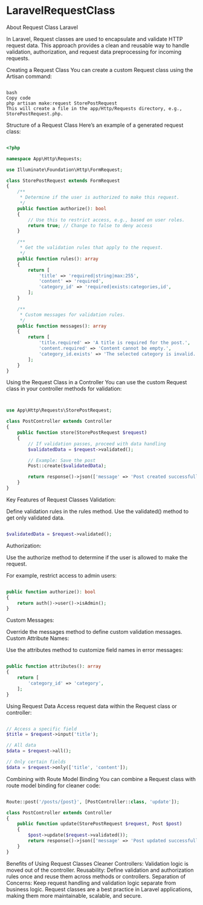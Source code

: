 # LaravelRequestClass
About Request Class Laravel


In Laravel, Request classes are used to encapsulate and validate HTTP request data. This approach provides a clean and reusable way to handle validation, authorization, and request data preprocessing for incoming requests.

Creating a Request Class
You can create a custom Request class using the Artisan command:

```

bash
Copy code
php artisan make:request StorePostRequest
This will create a file in the app/Http/Requests directory, e.g., StorePostRequest.php.

```

Structure of a Request Class
Here’s an example of a generated request class:

```php

<?php

namespace App\Http\Requests;

use Illuminate\Foundation\Http\FormRequest;

class StorePostRequest extends FormRequest
{
    /**
     * Determine if the user is authorized to make this request.
     */
    public function authorize(): bool
    {
        // Use this to restrict access, e.g., based on user roles.
        return true; // Change to false to deny access
    }

    /**
     * Get the validation rules that apply to the request.
     */
    public function rules(): array
    {
        return [
            'title' => 'required|string|max:255',
            'content' => 'required',
            'category_id' => 'required|exists:categories,id',
        ];
    }

    /**
     * Custom messages for validation rules.
     */
    public function messages(): array
    {
        return [
            'title.required' => 'A title is required for the post.',
            'content.required' => 'Content cannot be empty.',
            'category_id.exists' => 'The selected category is invalid.',
        ];
    }
}

```

Using the Request Class in a Controller
You can use the custom Request class in your controller methods for validation:

```php


use App\Http\Requests\StorePostRequest;

class PostController extends Controller
{
    public function store(StorePostRequest $request)
    {
        // If validation passes, proceed with data handling
        $validatedData = $request->validated();

        // Example: Save the post
        Post::create($validatedData);

        return response()->json(['message' => 'Post created successfully!']);
    }
}

```

Key Features of Request Classes
Validation:

Define validation rules in the rules method.
Use the validated() method to get only validated data.

```php

$validatedData = $request->validated();

```

Authorization:

Use the authorize method to determine if the user is allowed to make the request.

For example, restrict access to admin users:

```php

public function authorize(): bool
{
    return auth()->user()->isAdmin();
}

```

Custom Messages:

Override the messages method to define custom validation messages.
Custom Attribute Names:

Use the attributes method to customize field names in error messages:

```php

public function attributes(): array
{
    return [
        'category_id' => 'category',
    ];
}

```

Using Request Data
Access request data within the Request class or controller:

```php

// Access a specific field
$title = $request->input('title');

// All data
$data = $request->all();

// Only certain fields
$data = $request->only(['title', 'content']);

```

Combining with Route Model Binding
You can combine a Request class with route model binding for cleaner code:

```php

Route::post('/posts/{post}', [PostController::class, 'update']);

class PostController extends Controller
{
    public function update(StorePostRequest $request, Post $post)
    {
        $post->update($request->validated());
        return response()->json(['message' => 'Post updated successfully!']);
    }
}

```

Benefits of Using Request Classes
Cleaner Controllers: Validation logic is moved out of the controller.
Reusability: Define validation and authorization rules once and reuse them across methods or controllers.
Separation of Concerns: Keep request handling and validation logic separate from business logic.
Request classes are a best practice in Laravel applications, making them more maintainable, scalable, and secure.






